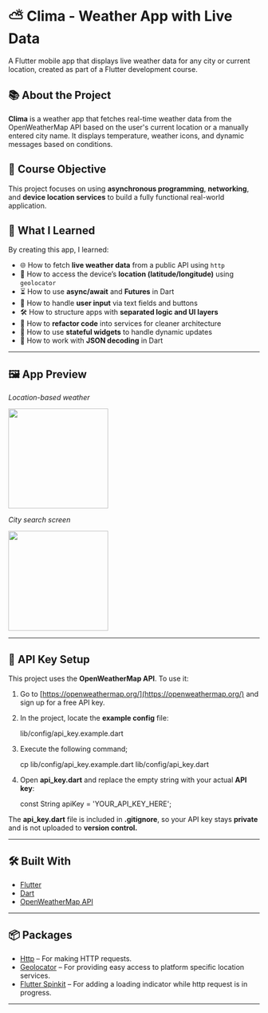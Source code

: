 # ⛅ Clima - Weather App with Live Data

A Flutter mobile app that displays live weather data for any city or current location, created as part of a Flutter development course.

## 📚 About the Project

**Clima** is a weather app that fetches real-time weather data from the OpenWeatherMap API based on the user's current location or a manually entered city name. It displays temperature, weather icons, and dynamic messages based on conditions.

## 🎯 Course Objective

This project focuses on using **asynchronous programming**, **networking**, and **device location services** to build a fully functional real-world application.

## 🚀 What I Learned

By creating this app, I learned:

- 🌐 How to fetch **live weather data** from a public API using `http`
- 📍 How to access the device’s **location (latitude/longitude)** using `geolocator`
- ⏳ How to use **async/await** and **Futures** in Dart
- 💬 How to handle **user input** via text fields and buttons
- 🛠️ How to structure apps with **separated logic and UI layers**
- 🔁 How to **refactor code** into services for cleaner architecture
- 🎯 How to use **stateful widgets** to handle dynamic updates
- 🔁 How to work with **JSON decoding** in Dart

---

## 🖼️ App Preview

*Location-based weather*

<img src="documentation/screenshots/location_weather.jpg" width="200" />

*City search screen*

<img src="documentation/screenshots/city_search.jpg" width="200" />

---

## 🔐 API Key Setup

This project uses the **OpenWeatherMap API**. To use it:

1. Go to [https://openweathermap.org/](https://openweathermap.org/) and sign up for a free API key.
2. In the project, locate the **example config** file:
   
   lib/config/api_key.example.dart
3. Execute the following command;
   
   cp lib/config/api_key.example.dart lib/config/api_key.dart
4. Open **api_key.dart** and replace the empty string with your actual **API key**:
   
   const String apiKey = 'YOUR_API_KEY_HERE';


The **api_key.dart** file is included in **.gitignore**, so your API key stays **private** and is not uploaded to **version control.**

---

## 🛠️ Built With

- [Flutter](https://flutter.dev/)
- [Dart](https://dart.dev/)
- [OpenWeatherMap API](https://openweathermap.org/api)

---

## 📦 Packages

- [Http](https://pub.dev/packages/http) – For making HTTP requests.
- [Geolocator](https://pub.dev/packages/geolocator) – For providing easy access to platform specific location services.
- [Flutter Spinkit](https://pub.dev/packages/flutter_spinkit) – For adding a loading indicator while http request is in progress.

---
